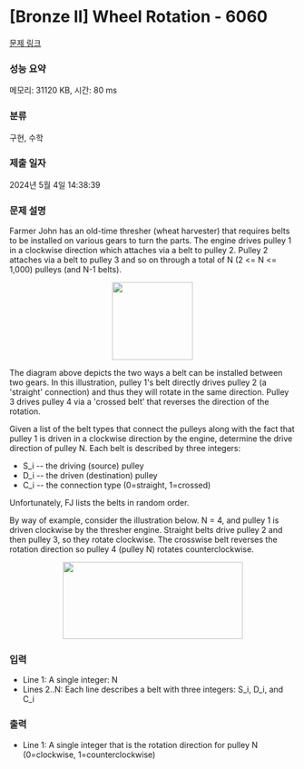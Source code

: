# [Bronze II] Wheel Rotation - 6060 

[문제 링크](https://www.acmicpc.net/problem/6060) 

### 성능 요약

메모리: 31120 KB, 시간: 80 ms

### 분류

구현, 수학

### 제출 일자

2024년 5월 4일 14:38:39

### 문제 설명

<p>Farmer John has an old-time thresher (wheat harvester) that requires belts to be installed on various gears to turn the parts. The engine drives pulley 1 in a clockwise direction which attaches via a belt to pulley 2. Pulley 2 attaches via a belt to pulley 3 and so on through a total of N (2 <= N <= 1,000) pulleys (and N-1 belts).</p>

<p style="text-align: center;"><img alt="" src="https://upload.acmicpc.net/452fea32-a8bf-49c3-a639-afdf2c1619e6/-/preview/" style="width: 142px; height: 137px;"></p>

<p>The diagram above depicts the two ways a belt can be installed between two gears. In this illustration, pulley 1's belt directly drives pulley 2 (a 'straight' connection) and thus they will rotate in the same direction. Pulley 3 drives pulley 4 via a 'crossed belt' that reverses the direction of the rotation.</p>

<p>Given a list of the belt types that connect the pulleys along with the fact that pulley 1 is driven in a clockwise direction by the engine, determine the drive direction of pulley N. Each belt is described by three integers:</p>

<ul>
	<li>S_i -- the driving (source) pulley</li>
	<li>D_i -- the driven (destination) pulley</li>
	<li>C_i -- the connection type (0=straight, 1=crossed)</li>
</ul>

<p>Unfortunately, FJ lists the belts in random order.</p>

<p>By way of example, consider the illustration below. N = 4, and pulley 1 is driven clockwise by the thresher engine. Straight belts drive pulley 2 and then pulley 3, so they rotate clockwise. The crosswise belt reverses the rotation direction so pulley 4 (pulley N) rotates counterclockwise.</p>

<p style="text-align: center;"><img alt="" src="https://upload.acmicpc.net/95e3e1c5-4fcf-46df-96a0-0b12e2382b23/-/preview/" style="width: 317px; height: 136px;"></p>

### 입력 

 <ul>
	<li>Line 1: A single integer: N</li>
	<li>Lines 2..N: Each line describes a belt with three integers: S_i, D_i, and C_i</li>
</ul>

### 출력 

 <ul>
	<li>Line 1: A single integer that is the rotation direction for pulley N (0=clockwise, 1=counterclockwise)</li>
</ul>

